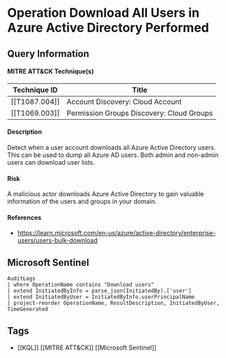 # Operation Download All Users in Azure Active Directory Performed

## Query Information

#### MITRE ATT&CK Technique(s)

| Technique ID  | Title                                     |
| ------------- | ----------------------------------------- |
| [[T1087.004]] | Account Discovery: Cloud Account          |
| [[T1069.003]] | Permission Groups Discovery: Cloud Groups |
#### Description
Detect when a user account downloads all Azure Active Directory users. This can be used to dump all Azure AD users. Both admin and non-admin users can download user lists.
#### Risk
A malicious actor downloads Azure Active Directory to gain valuable information of the users and groups in your domain. 
#### References
- https://learn.microsoft.com/en-us/azure/active-directory/enterprise-users/users-bulk-download
## Microsoft Sentinel
```kusto
AuditLogs
| where OperationName contains "Download users"
| extend InitiatedByInfo = parse_json(InitiatedBy).['user']
| extend InitiatedByUser = InitiatedByInfo.userPrincipalName
| project-reorder OperationName, ResultDescription, InitiatedByUser, TimeGenerated
```
## Tags
- [[KQL]] [[MITRE ATT&CK]] [[Microsoft Sentinel]]